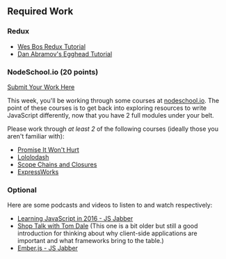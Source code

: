 ## Required Work

### Redux

* [Wes Bos Redux Tutorial](https://learnredux.com/)
* [Dan Abramov's Egghead Tutorial](https://egghead.io/courses/getting-started-with-redux)

### NodeSchool.io (20 points)

[Submit Your Work Here](https://github.com/turingschool/intermission-assignments/issues/97)

This week, you'll be working through some courses at [nodeschool.io][ns]. The point of these courses is to get back into exploring resources to write JavaScript differently, now that you have 2 full modules under your belt.

[ns]: http://nodeschool.io

Please work through _at least 2_ of the following courses (ideally those you aren't familiar with):

* [Promise It Won't Hurt](https://github.com/stevekane/promise-it-wont-hurt)
* [Lololodash](https://github.com/mdunisch/lololodash)
* [Scope Chains and Closures](https://github.com/jesstelford/scope-chains-closures)
* [ExpressWorks](https://github.com/azat-co/expressworks)

### Optional

Here are some podcasts and videos to listen to and watch respectively:

- [Learning JavaScript in 2016 - JS Jabber](https://devchat.tv/js-jabber/219-jsj-learning-javascript-in-2016)
- [Shop Talk with Tom Dale](http://shoptalkshow.com/episodes/147-tom-dale/) (This one is a bit older but still a good introduction for thinking about why client-side applications are important and what frameworks bring to the table.)
- [Ember.js - JS Jabber](https://devchat.tv/js-jabber/218-jsj-ember-js-with-yehuda-katz)
